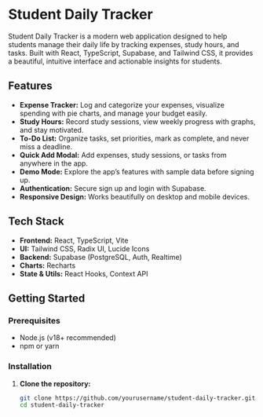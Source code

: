 # Student Daily Tracker

Student Daily Tracker is a modern web application designed to help students manage their daily life by tracking expenses, study hours, and tasks. Built with React, TypeScript, Supabase, and Tailwind CSS, it provides a beautiful, intuitive interface and actionable insights for students.

## Features

- **Expense Tracker:** Log and categorize your expenses, visualize spending with pie charts, and manage your budget easily.
- **Study Hours:** Record study sessions, view weekly progress with graphs, and stay motivated.
- **To-Do List:** Organize tasks, set priorities, mark as complete, and never miss a deadline.
- **Quick Add Modal:** Add expenses, study sessions, or tasks from anywhere in the app.
- **Demo Mode:** Explore the app’s features with sample data before signing up.
- **Authentication:** Secure sign up and login with Supabase.
- **Responsive Design:** Works beautifully on desktop and mobile devices.

## Tech Stack

- **Frontend:** React, TypeScript, Vite
- **UI:** Tailwind CSS, Radix UI, Lucide Icons
- **Backend:** Supabase (PostgreSQL, Auth, Realtime)
- **Charts:** Recharts
- **State & Utils:** React Hooks, Context API

## Getting Started

### Prerequisites

- Node.js (v18+ recommended)
- npm or yarn

### Installation

1. **Clone the repository:**
   ```sh
   git clone https://github.com/yourusername/student-daily-tracker.git
   cd student-daily-tracker

